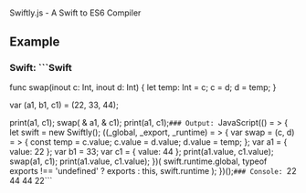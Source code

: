 #
Swiftly.js - A Swift to ES6 Compiler

## Example

### Swift: ```Swift
func swap(inout c: Int, inout d: Int) {
    let temp: Int = c;
    c = d;
    d = temp;
}

var (a1, b1, c1) = (22, 33, 44);

print(a1, c1);
swap( & a1, & c1);
print(a1, c1);```###
Output: ```JavaScript(() = > {
    let swift = new Swiftly();
    ((_global, _export, _runtime) = > {
        var swap = (c, d) = > {
            const temp = c.value;
            c.value = d.value;
            d.value = temp;
        };
        var a1 = {
            value: 22
        };
        var b1 = 33;
        var c1 = {
            value: 44
        };
        print(a1.value, c1.value);
        swap(a1, c1);
        print(a1.value, c1.value);
    })(
        swift.runtime.global,
        typeof exports !== 'undefined' ? exports : this,
        swift.runtime
    );
})();```###
Console: ```22 44
44 22```